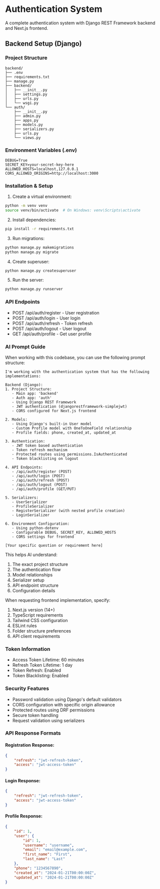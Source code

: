 # Authentication System
A complete authentication system with Django REST Framework backend and Next.js frontend.

## Backend Setup (Django)

### Project Structure
```
backend/
├── .env
├── requirements.txt
├── manage.py
├── backend/
│   ├── __init__.py
│   ├── settings.py
│   ├── urls.py
│   └── wsgi.py
└── auth/
    ├── __init__.py
    ├── admin.py
    ├── apps.py
    ├── models.py
    ├── serializers.py
    ├── urls.py
    └── views.py
```

### Environment Variables (.env)
```
DEBUG=True
SECRET_KEY=your-secret-key-here
ALLOWED_HOSTS=localhost,127.0.0.1
CORS_ALLOWED_ORIGINS=http://localhost:3000
```

### Installation & Setup
1. Create a virtual environment:
```bash
python -m venv venv
source venv/bin/activate  # On Windows: venv\Scripts\activate
```

2. Install dependencies:
```bash
pip install -r requirements.txt
```

3. Run migrations:
```bash
python manage.py makemigrations
python manage.py migrate
```

4. Create superuser:
```bash
python manage.py createsuperuser
```

5. Run the server:
```bash
python manage.py runserver
```

### API Endpoints
- POST /api/auth/register - User registration
- POST /api/auth/login - User login
- POST /api/auth/refresh - Token refresh
- POST /api/auth/logout - User logout
- GET /api/auth/profile - Get user profile

### AI Prompt Guide
When working with this codebase, you can use the following prompt structure:

```
I'm working with the authentication system that has the following implementations:

Backend (Django):
1. Project Structure:
   - Main app: 'backend'
   - Auth app: 'auth'
   - Using Django REST Framework
   - JWT authentication (djangorestframework-simplejwt)
   - CORS configured for Next.js frontend

2. Models:
   - Using Django's built-in User model
   - Custom Profile model with OneToOneField relationship
   - Profile fields: phone, created_at, updated_at

3. Authentication:
   - JWT token based authentication
   - Token refresh mechanism
   - Protected routes using permissions.IsAuthenticated
   - Token blacklisting on logout

4. API Endpoints:
   - /api/auth/register (POST)
   - /api/auth/login (POST)
   - /api/auth/refresh (POST)
   - /api/auth/logout (POST)
   - /api/auth/profile (GET/PUT)

5. Serializers:
   - UserSerializer
   - ProfileSerializer
   - RegisterSerializer (with nested profile creation)
   - LoginSerializer

6. Environment Configuration:
   - Using python-dotenv
   - Configurable DEBUG, SECRET_KEY, ALLOWED_HOSTS
   - CORS settings for frontend

[Your specific question or requirement here]
```

This helps AI understand:
1. The exact project structure
2. The authentication flow
3. Model relationships
4. Serializer setup
5. API endpoint structure
6. Configuration details

When requesting frontend implementation, specify:
1. Next.js version (14+)
2. TypeScript requirements
3. Tailwind CSS configuration
4. ESLint rules
5. Folder structure preferences
6. API client requirements

### Token Information
- Access Token Lifetime: 60 minutes
- Refresh Token Lifetime: 1 day
- Token Refresh: Enabled
- Token Blacklisting: Enabled

### Security Features
- Password validation using Django's default validators
- CORS configuration with specific origin allowance
- Protected routes using DRF permissions
- Secure token handling
- Request validation using serializers

### API Response Formats

#### Registration Response:
```json
{
    "refresh": "jwt-refresh-token",
    "access": "jwt-access-token"
}
```

#### Login Response:
```json
{
    "refresh": "jwt-refresh-token",
    "access": "jwt-access-token"
}
```

#### Profile Response:
```json
{
    "id": 1,
    "user": {
        "id": 1,
        "username": "username",
        "email": "email@example.com",
        "first_name": "First",
        "last_name": "Last"
    },
    "phone": "1234567890",
    "created_at": "2024-01-21T00:00:00Z",
    "updated_at": "2024-01-21T00:00:00Z"
}
```

